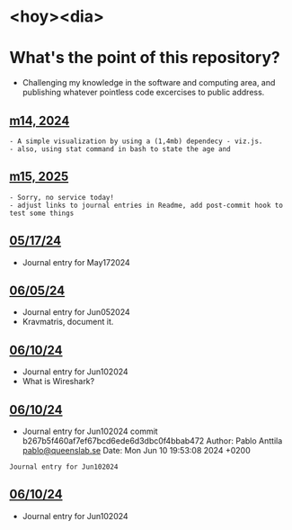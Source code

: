 # &lt;hoy&gt;&lt;dia&gt;

# What's the point of this repository?

- Challenging my knowledge in the software and computing area, and publishing whatever pointless code excercises to public address.

## [m14, 2024](./m1424)
    - A simple visualization by using a (1,4mb) dependecy - viz.js.
    - also, using stat command in bash to state the age and


## [m15, 2025](./m1525)
    - Sorry, no service today!
    - adjust links to journal entries in Readme, add post-commit hook to test some things

## [05/17/24](,/May172024/)
   - Journal entry for May172024

## [06/05/24](./Jun052024/)
   - Journal entry for Jun052024
   - Kravmatris, document it.

## [06/10/24](./Jun102024/)
   - Journal entry for Jun102024
   - What is Wireshark?

## [06/10/24](/Jun102024/)
   - Journal entry for Jun102024
commit b267b5f460af7ef67bcd6ede6d3dbc0f4bbab472
Author: Pablo Anttila <pablo@queenslab.se>
Date:   Mon Jun 10 19:53:08 2024 +0200

    Journal entry for Jun102024


## [06/10/24](/Jun102024/)
   - Journal entry for Jun102024

